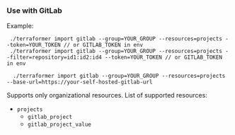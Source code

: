 ### Use with GitLab

Example:

```
 ./terraformer import gitlab --group=YOUR_GROUP --resources=projects --token=YOUR_TOKEN // or GITLAB_TOKEN in env
 ./terraformer import gitlab --group=YOUR_GROUP --resources=projects --filter=repository=id1:id2:id4 --token=YOUR_TOKEN // or GITLAB_TOKEN in env

  ./terraformer import gitlab --group=YOUR_GROUP --resources=projects --base-url=https://your-self-hosted-gitlab-url
```

Supports only organizational resources. List of supported resources:

*   `projects`
    * `gitlab_project`
    * `gitlab_project_value`